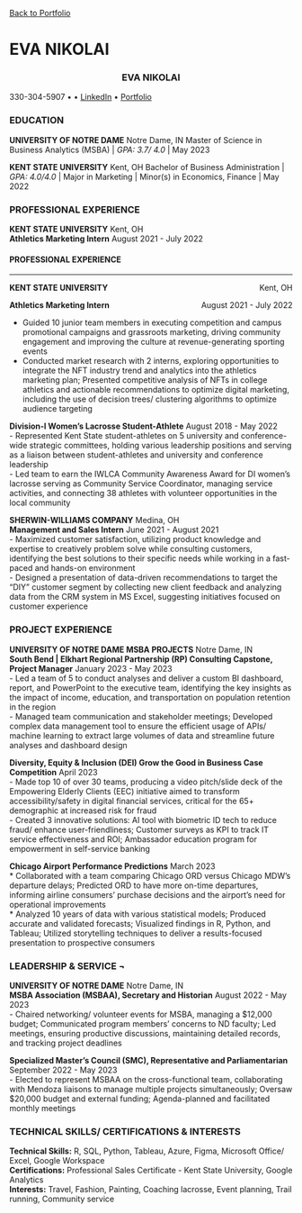 [Back to Portfolio](index)

# EVA NIKOLAI

<H3 align="CENTER">
<strong>EVA NIKOLAI</strong>
</H3>
330-304-5907 • <eva.e.nikolai@gmail.com> •
<a href="https://www.linkedin.com/in/evanikolai/">LinkedIn</a> •
<a href="https://eva-nikolai.github.io/">Portfolio</a>
</p>

### EDUCATION

**UNIVERSITY OF NOTRE DAME** Notre Dame, IN Master of Science in
Business Analytics (MSBA) | *GPA: 3.7/ 4.0* | May 2023

**KENT STATE UNIVERSITY** Kent, OH Bachelor of Business Administration |
*GPA: 4.0/4.0* | Major in Marketing | Minor(s) in Economics, Finance |
May 2022

### PROFESSIONAL EXPERIENCE

**KENT STATE UNIVERSITY** Kent, OH <br> **Athletics Marketing Intern**
August 2021 - July 2022 <br>
<h4>
<strong>PROFESSIONAL EXPERIENCE</strong>
</h4>
<hr>
<p style="text-align:left;">
<strong> KENT STATE UNIVERSITY</strong> <span style="float:right;">
Kent, OH </span>
</p>
<p style="text-align:left;">
<b> Athletics Marketing Intern</b> <span style="float:right;"> August
2021 - July 2022 </span>
</p>

-   Guided 10 junior team members in executing competition and campus
    promotional campaigns and grassroots marketing, driving community
    engagement and improving the culture at revenue-generating sporting
    events <br>
-   Conducted market research with 2 interns, exploring opportunities to
    integrate the NFT industry trend and analytics into the athletics
    marketing plan; Presented competitive analysis of NFTs in college
    athletics and actionable recommendations to optimize digital
    marketing, including the use of decision trees/ clustering
    algorithms to optimize audience targeting

**Division-I Women’s Lacrosse Student-Athlete** August 2018 - May 2022
<br> - Represented Kent State student-athletes on 5 university and
conference-wide strategic committees, holding various leadership
positions and serving as a liaison between student-athletes and
university and conference leadership <br> - Led team to earn the IWLCA
Community Awareness Award for DI women’s lacrosse serving as Community
Service Coordinator, managing service activities, and connecting 38
athletes with volunteer opportunities in the local community

**SHERWIN-WILLIAMS COMPANY** Medina, OH <br> **Management and Sales
Intern** June 2021 - August 2021 <br> - Maximized customer satisfaction,
utilizing product knowledge and expertise to creatively problem solve
while consulting customers, identifying the best solutions to their
specific needs while working in a fast-paced and hands-on environment
<br> - Designed a presentation of data-driven recommendations to target
the “DIY” customer segment by collecting new client feedback and
analyzing data from the CRM system in MS Excel, suggesting initiatives
focused on customer experience

### PROJECT EXPERIENCE

**UNIVERSITY OF NOTRE DAME MSBA PROJECTS** Notre Dame, IN <br> **South
Bend | Elkhart Regional Partnership (RP) Consulting Capstone, Project
Manager** January 2023 - May 2023 <br> - Led a team of 5 to conduct
analyses and deliver a custom BI dashboard, report, and PowerPoint to
the executive team, identifying the key insights as the impact of
income, education, and transportation on population retention in the
region <br> - Managed team communication and stakeholder meetings;
Developed complex data management tool to ensure the efficient usage of
APIs/ machine learning to extract large volumes of data and streamline
future analyses and dashboard design

**Diversity, Equity & Inclusion (DEI) Grow the Good in Business Case
Competition** April 2023 <br> - Made top 10 of over 30 teams, producing
a video pitch/slide deck of the Empowering Elderly Clients (EEC)
initiative aimed to transform accessibility/safety in digital financial
services, critical for the 65+ demographic at increased risk for fraud
<br> - Created 3 innovative solutions: AI tool with biometric ID tech to
reduce fraud/ enhance user-friendliness; Customer surveys as KPI to
track IT service effectiveness and ROI; Ambassador education program for
empowerment in self-service banking

**Chicago Airport Performance Predictions** March 2023 <br> \*
Collaborated with a team comparing Chicago ORD versus Chicago MDW’s
departure delays; Predicted ORD to have more on-time departures,
informing airline consumers’ purchase decisions and the airport’s need
for operational improvements <br> \* Analyzed 10 years of data with
various statistical models; Produced accurate and validated forecasts;
Visualized findings in R, Python, and Tableau; Utilized storytelling
techniques to deliver a results-focused presentation to prospective
consumers

### LEADERSHIP & SERVICE ¬

**UNIVERSITY OF NOTRE DAME** Notre Dame, IN <br> **MSBA Association
(MSBAA), Secretary and Historian** August 2022 - May 2023 <br> - Chaired
networking/ volunteer events for MSBA, managing a $12,000 budget;
Communicated program members’ concerns to ND faculty; Led meetings,
ensuring productive discussions, maintaining detailed records, and
tracking project deadlines

**Specialized Master’s Council (SMC), Representative and
Parliamentarian** September 2022 - May 2023 <br> - Elected to represent
MSBAA on the cross-functional team, collaborating with Mendoza liaisons
to manage multiple projects simultaneously; Oversaw $20,000 budget and
external funding; Agenda-planned and facilitated monthly meetings

### TECHNICAL SKILLS/ CERTIFICATIONS & INTERESTS

**Technical Skills:** R, SQL, Python, Tableau, Azure, Figma, Microsoft
Office/ Excel, Google Workspace <br> **Certifications:** Professional
Sales Certificate - Kent State University, Google Analytics <br>
**Interests:** Travel, Fashion, Painting, Coaching lacrosse, Event
planning, Trail running, Community service
